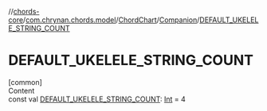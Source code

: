 //[chords-core](../../../../index.md)/[com.chrynan.chords.model](../../index.md)/[ChordChart](../index.md)/[Companion](index.md)/[DEFAULT_UKELELE_STRING_COUNT](-d-e-f-a-u-l-t_-u-k-e-l-e-l-e_-s-t-r-i-n-g_-c-o-u-n-t.md)



# DEFAULT_UKELELE_STRING_COUNT  
[common]  
Content  
const val [DEFAULT_UKELELE_STRING_COUNT](-d-e-f-a-u-l-t_-u-k-e-l-e-l-e_-s-t-r-i-n-g_-c-o-u-n-t.md): [Int](https://kotlinlang.org/api/latest/jvm/stdlib/kotlin/-int/index.html) = 4  



